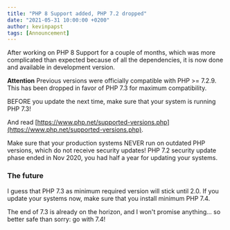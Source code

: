 ```yaml
---
title: "PHP 8 Support added, PHP 7.2 dropped"
date: "2021-05-31 10:00:00 +0200"
author: kevinpapst
tags: [Announcement]
---
```


After working on PHP 8 Support for a couple of months, which was more complicated than expected because 
of all the dependencies, it is now done and available in development version.

**Attention**
Previous versions were officially compatible with PHP >= 7.2.9.
This has been dropped in favor of PHP 7.3 for maximum compatibility.

BEFORE you update the next time, make sure that your system is running PHP 7.3!

And read [https://www.php.net/supported-versions.php](https://www.php.net/supported-versions.php).

Make sure that your production systems NEVER run on outdated PHP versions, which do not receive security updates!
PHP 7.2 security update phase ended in Nov 2020, you had half a year for updating your systems. 

### The future

I guess that PHP 7.3 as minimum required version will stick until 2.0. 
If you update your systems now, make sure that you install minimum PHP 7.4. 

The end of 7.3 is already on the horizon, and I won't promise anything... so better safe than sorry: go with 7.4!
